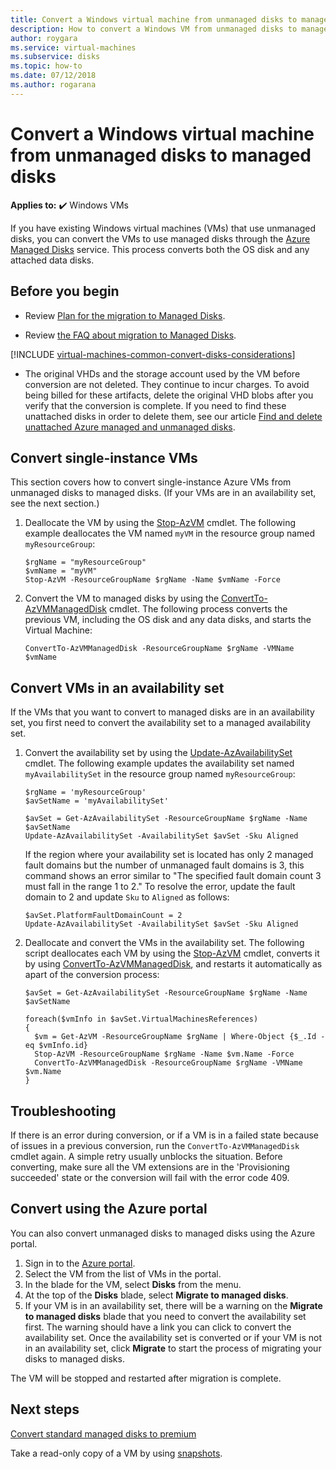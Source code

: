 ```yaml
---
title: Convert a Windows virtual machine from unmanaged disks to managed disks
description: How to convert a Windows VM from unmanaged disks to managed disks by using PowerShell in the Resource Manager deployment model
author: roygara
ms.service: virtual-machines
ms.subservice: disks
ms.topic: how-to
ms.date: 07/12/2018
ms.author: rogarana
---
```


# Convert a Windows virtual machine from unmanaged disks to managed disks

**Applies to:** :heavy_check_mark: Windows VMs 


If you have existing Windows virtual machines (VMs) that use unmanaged disks, you can convert the VMs to use managed disks through the [Azure Managed Disks](../managed-disks-overview.md) service. This process converts both the OS disk and any attached data disks.

 

## Before you begin


* Review [Plan for the migration to Managed Disks](on-prem-to-azure.md#plan-for-the-migration-to-managed-disks).

* Review [the FAQ about migration to Managed Disks](../faq-for-disks.md#migrate-to-managed-disks).

[!INCLUDE [virtual-machines-common-convert-disks-considerations](../../../includes/virtual-machines-common-convert-disks-considerations.md)]

* The original VHDs and the storage account used by the VM before conversion are not deleted. They continue to incur charges. To avoid being billed for these artifacts, delete the original VHD blobs after you verify that the conversion is complete. If you need to find these unattached disks in order to delete them, see our article [Find and delete unattached Azure managed and unmanaged disks](find-unattached-disks.md).


## Convert single-instance VMs
This section covers how to convert single-instance Azure VMs from unmanaged disks to managed disks. (If your VMs are in an availability set, see the next section.) 

1. Deallocate the VM by using the [Stop-AzVM](/powershell/module/az.compute/stop-azvm) cmdlet. The following example deallocates the VM named `myVM` in the resource group named `myResourceGroup`: 

   ```azurepowershell-interactive
   $rgName = "myResourceGroup"
   $vmName = "myVM"
   Stop-AzVM -ResourceGroupName $rgName -Name $vmName -Force
   ```

2. Convert the VM to managed disks by using the [ConvertTo-AzVMManagedDisk](/powershell/module/az.compute/convertto-azvmmanageddisk) cmdlet. The following process converts the previous VM, including the OS disk and any data disks, and starts the Virtual Machine:

   ```azurepowershell-interactive
   ConvertTo-AzVMManagedDisk -ResourceGroupName $rgName -VMName $vmName
   ```



## Convert VMs in an availability set

If the VMs that you want to convert to managed disks are in an availability set, you first need to convert the availability set to a managed availability set.

1. Convert the availability set by using the [Update-AzAvailabilitySet](/powershell/module/az.compute/update-azavailabilityset) cmdlet. The following example updates the availability set named `myAvailabilitySet` in the resource group named `myResourceGroup`:

   ```azurepowershell-interactive
   $rgName = 'myResourceGroup'
   $avSetName = 'myAvailabilitySet'

   $avSet = Get-AzAvailabilitySet -ResourceGroupName $rgName -Name $avSetName
   Update-AzAvailabilitySet -AvailabilitySet $avSet -Sku Aligned 
   ```

   If the region where your availability set is located has only 2 managed fault domains but the number of unmanaged fault domains is 3, this command shows an error similar to "The specified fault domain count 3 must fall in the range 1 to 2." To resolve the error, update the fault domain to 2 and update `Sku` to `Aligned` as follows:

   ```azurepowershell-interactive
   $avSet.PlatformFaultDomainCount = 2
   Update-AzAvailabilitySet -AvailabilitySet $avSet -Sku Aligned
   ```

2. Deallocate and convert the VMs in the availability set. The following script deallocates each VM by using the [Stop-AzVM](/powershell/module/az.compute/stop-azvm) cmdlet, converts it by using [ConvertTo-AzVMManagedDisk](/powershell/module/az.compute/convertto-azvmmanageddisk), and restarts it automatically as apart of the conversion process:

   ```azurepowershell-interactive
   $avSet = Get-AzAvailabilitySet -ResourceGroupName $rgName -Name $avSetName

   foreach($vmInfo in $avSet.VirtualMachinesReferences)
   {
     $vm = Get-AzVM -ResourceGroupName $rgName | Where-Object {$_.Id -eq $vmInfo.id}
     Stop-AzVM -ResourceGroupName $rgName -Name $vm.Name -Force
     ConvertTo-AzVMManagedDisk -ResourceGroupName $rgName -VMName $vm.Name
   }
   ```


## Troubleshooting

If there is an error during conversion, or if a VM is in a failed state because of issues in a previous conversion, run the `ConvertTo-AzVMManagedDisk` cmdlet again. A simple retry usually unblocks the situation.
Before converting, make sure all the VM extensions are in the 'Provisioning succeeded' state or the conversion will fail with the error code 409.

## Convert using the Azure portal

You can also convert unmanaged disks to managed disks using the Azure portal.

1. Sign in to the [Azure portal](https://portal.azure.com).
2. Select the VM from the list of VMs in the portal.
3. In the blade for the VM, select **Disks** from the menu.
4. At the top of the **Disks** blade, select **Migrate to managed disks**.
5. If your VM is in an availability set, there will be a warning on the **Migrate to managed disks** blade that you need to convert the availability set first. The warning should have a link you can click to convert the availability set. Once the availability set is converted or if your VM is not in an availability set, click **Migrate** to start the process of migrating your disks to managed disks.

The VM will be stopped and restarted after migration is complete.

## Next steps

[Convert standard managed disks to premium](convert-disk-storage.md)

Take a read-only copy of a VM by using [snapshots](snapshot-copy-managed-disk.md).